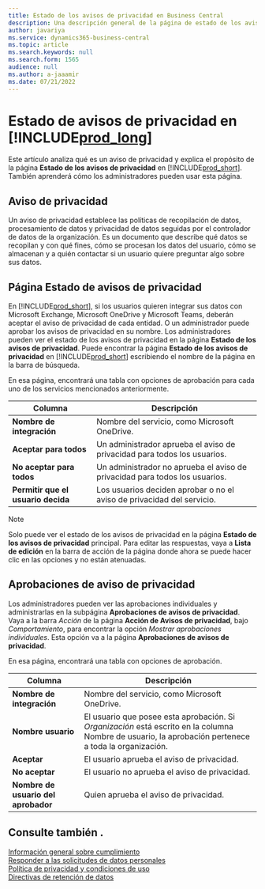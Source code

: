```yaml
---
title: Estado de los avisos de privacidad en Business Central
description: Una descripción general de la página de estado de los avisos de privacidad en Business Central
author: javariya
ms.service: dynamics365-business-central
ms.topic: article
ms.search.keywords: null
ms.search.form: 1565
audience: null
ms.author: a-jaaamir
ms.date: 07/21/2022
---
```


# <a name="privacy-notices-status-in-"></a>Estado de avisos de privacidad en [!INCLUDE[prod_long](includes/prod_long.md)]

Este artículo analiza qué es un aviso de privacidad y explica el propósito de la página **Estado de los avisos de privacidad** en [!INCLUDE[prod_short](includes/prod_short.md)]. También aprenderá cómo los administradores pueden usar esta página.

## <a name="privacy-notice"></a>Aviso de privacidad

Un aviso de privacidad establece las políticas de recopilación de datos, procesamiento de datos y privacidad de datos seguidas por el controlador de datos de la organización. Es un documento que describe qué datos se recopilan y con qué fines, cómo se procesan los datos del usuario, cómo se almacenan y a quién contactar si un usuario quiere preguntar algo sobre sus datos. 

## <a name="privacy-notices-status-page"></a>Página Estado de avisos de privacidad

En [!INCLUDE[prod_short](includes/prod_short.md)], si los usuarios quieren integrar sus datos con Microsoft Exchange, Microsoft OneDrive y Microsoft Teams, deberán aceptar el aviso de privacidad de cada entidad. O un administrador puede aprobar los avisos de privacidad en su nombre. Los administradores pueden ver el estado de los avisos de privacidad en la página **Estado de los avisos de privacidad**. Puede encontrar la página **Estado de los avisos de privacidad** en [!INCLUDE[prod_short](includes/prod_short.md)] escribiendo el nombre de la página en la barra de búsqueda.  

En esa página, encontrará una tabla con opciones de aprobación para cada uno de los servicios mencionados anteriormente. 

| Columna | Descripción |
| ----------- | ----------- | 
| **Nombre de integración** | Nombre del servicio, como Microsoft OneDrive. |
| **Aceptar para todos** | Un administrador aprueba el aviso de privacidad para todos los usuarios. |
| **No aceptar para todos** | Un administrador no aprueba el aviso de privacidad para todos los usuarios. |
| **Permitir que el usuario decida** | Los usuarios deciden aprobar o no el aviso de privacidad del servicio. |

> [!NOTE]
> Solo puede ver el estado de los avisos de privacidad en la página **Estado de los avisos de privacidad** principal. Para editar las respuestas, vaya a **Lista de edición** en la barra de acción de la página donde ahora se puede hacer clic en las opciones y no están atenuadas.

## <a name="privacy-notice-approvals"></a>Aprobaciones de aviso de privacidad

Los administradores pueden ver las aprobaciones individuales y administrarlas en la subpágina **Aprobaciones de avisos de privacidad**. Vaya a la barra *Acción* de la página **Acción de Avisos de privacidad**, bajo *Comportamiento*, para encontrar la opción *Mostrar aprobaciones individuales*. Esta opción va a la página **Aprobaciones de avisos de privacidad**.<br>

En esa página, encontrará una tabla con opciones de aprobación. 

| Columna | Descripción |
| ----------- | ----------- | 
| **Nombre de integración** | Nombre del servicio, como Microsoft OneDrive. |
| **Nombre usuario** | El usuario que posee esta aprobación. Si *Organización* está escrito en la columna Nombre de usuario, la aprobación pertenece a toda la organización. 
| **Aceptar** | El usuario aprueba el aviso de privacidad. |
| **No aceptar** | El usuario no aprueba el aviso de privacidad. |
| **Nombre de usuario del aprobador** | Quien aprueba el aviso de privacidad. |

## <a name="see-also"></a>Consulte también .

[Información general sobre cumplimiento  ](/dynamics365/business-central/compliance/compliance-overview)  
[Responder a las solicitudes de datos personales  ](/dynamics365/business-central/admin-responding-to-requests-about-personal-data)  
[Política de privacidad y condiciones de uso ](/dynamics365/business-central/dev-itpro/developer/readiness/readiness-checklist-i-privacypolicy-termsofuse)  
[Directivas de retención de datos](/dynamics365-release-plan/2020wave2/smb/dynamics365-business-central/define-retention-policies) 
